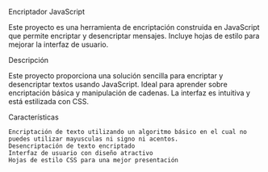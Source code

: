 Encriptador JavaScript

Este proyecto es una herramienta de encriptación construida en JavaScript que permite encriptar y desencriptar mensajes. Incluye hojas de estilo para mejorar la interfaz de usuario.

Descripción

Este proyecto proporciona una solución sencilla para encriptar y desencriptar textos usando JavaScript. Ideal para aprender sobre encriptación básica y manipulación de cadenas. La interfaz es intuitiva y está estilizada con CSS.

Características

    Encriptación de texto utilizando un algoritmo básico en el cual no puedes utilizar mayusculas ni signo ni acentos.
    Desencriptación de texto encriptado
    Interfaz de usuario con diseño atractivo
    Hojas de estilo CSS para una mejor presentación

